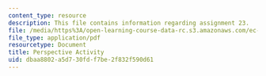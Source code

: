 ```yaml
---
content_type: resource
description: This file contains information regarding assignment 23.
file: /media/https%3A/open-learning-course-data-rc.s3.amazonaws.com/ec-050-recreate-experiments-from-history-inform-the-future-from-the-past-galileo-january-iap-2010/dbaa8802a5d730fdf7be2f832f590d61_MITEC_050IAP10_assn23.pdf
file_type: application/pdf
resourcetype: Document
title: Perspective Activity
uid: dbaa8802-a5d7-30fd-f7be-2f832f590d61
---
```

